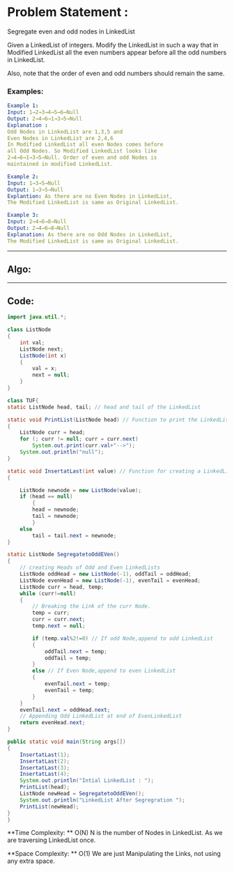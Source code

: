 # Problem Statement : 
Segregate even and odd nodes in LinkedList

Given a LinkedList of integers. Modify the LinkedList in such a way that in Modified LinkedList all the even numbers appear before all the odd numbers in LinkedList.

Also, note that the order of even and odd numbers should remain the same. 

### Examples:

```yaml
Example 1:
Input: 1→2→3→4→5→6→Null
Output: 2→4→6→1→3→5→Null
Explanation : 
Odd Nodes in LinkedList are 1,3,5 and 
Even Nodes in LinkedList are 2,4,6
In Modified LinkedList all even Nodes comes before 
all Odd Nodes. So Modified LinkedList looks like 
2→4→6→1→3→5→Null. Order of even and odd Nodes is 
maintained in modified LinkedList.

Example 2:
Input: 1→3→5→Null
Output: 1→3→5→Null
Explantion: As there are no Even Nodes in LinkedList, 
The Modified LinkedList is same as Original LinkedList.

Example 3:
Input: 2→4→6→8→Null
Output: 2→4→6→8→Null
Explanation: As there are no Odd Nodes in LinkedList, 
The Modified LinkedList is same as Original LinkedList.
```

---

## Algo:

---

## Code:
```java
import java.util.*;

class ListNode
{
    int val;
    ListNode next;
    ListNode(int x)
    {
        val = x;
        next = null;
    }
}

class TUF{
static ListNode head, tail; // head and tail of the LinkedList

static void PrintList(ListNode head) // Function to print the LinkedList
{
    ListNode curr = head;
    for (; curr != null; curr = curr.next)
        System.out.print(curr.val+"-->");
    System.out.println("null");
}

static void InsertatLast(int value) // Function for creating a LinkedList
{

    ListNode newnode = new ListNode(value);
    if (head == null)
        {
        head = newnode;
        tail = newnode;
        }
    else
        tail = tail.next = newnode;
}

static ListNode SegregatetoOddEVen()
{
    // creating Heads of Odd and Even LinkedLists
    ListNode oddHead = new ListNode(-1), oddTail = oddHead;
    ListNode evenHead = new ListNode(-1), evenTail = evenHead;
    ListNode curr = head, temp;
    while (curr!=null)
    {
        // Breaking the Link of the curr Node.
        temp = curr;
        curr = curr.next;
        temp.next = null;

        if (temp.val%2!=0) // If odd Node,append to odd LinkedList
        {
            oddTail.next = temp;
            oddTail = temp;
        }
        else // If Even Node,append to even LinkedList
        {
            evenTail.next = temp;
            evenTail = temp;
        }
    }
    evenTail.next = oddHead.next; 
    // Appending Odd LinkedList at end of EvenLinkedList
    return evenHead.next;
} 

public static void main(String args[])
{
    InsertatLast(1);
    InsertatLast(2);
    InsertatLast(3);
    InsertatLast(4);
    System.out.println("Intial LinkedList : ");
    PrintList(head);
    ListNode newHead = SegregatetoOddEVen();
    System.out.println("LinkedList After Segregration ");
    PrintList(newHead);
}
}
```

**Time Complexity: **
O(N) N is the number of Nodes in LinkedList. As we are traversing LinkedList once.

**Space Complexity: **
O(1) We are just Manipulating the Links, not using any extra space.

